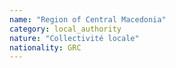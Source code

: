 ```yaml
---
name: "Region of Central Macedonia"
category: local_authority
nature: "Collectivité locale"
nationality: GRC
---
```

    